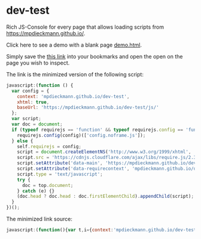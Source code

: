 # dev-test
Rich JS-Console for every page that allows loading scripts from <https://mpdieckmann.github.io/>.

Click here to see a demo with a blank page [demo.html](https://mpdieckmann.github.io/dev-test/demo.html).

Simply save the <a href="javascript:(function(){var t,i={context:'mpdieckmann.github.io/dev-test',xhtml:!0,baseUrl:'https://mpdieckmann.github.io/dev-test/js/'},n=document;if('function'==typeof requirejs&&'function'==typeof requirejs.config)requirejs.config(i)(['config.noframe.js']);else{self.requirejs=i,t=document.createElementNS('http://www.w3.org/1999/xhtml','script'),t.src='https://cdnjs.cloudflare.com/ajax/libs/require.js/2.3.5/require.min.js',t.setAttribute('data-main','https://mpdieckmann.github.io/dev-test/js/config.noframe.js'),t.setAttribute('data-requirecontext','mpdieckmann.github.io/dev-test'),t.type='text/javascript';try{n=top.document}catch(r){}(n.head?n.head:n.firstElementChild).appendChild(t)}})()">this link</a> into your bookmarks and open the open on the page you wish to inspect.

The link is the minimized version of the following script:
```javascript
javascript:(function () {
  var config = {
    context: 'mpdieckmann.github.io/dev-test',
    xhtml: true,
    baseUrl: 'https://mpdieckmann.github.io/dev-test/js/'
  };
  var script;
  var doc = document;
  if (typeof requirejs == 'function' && typeof requirejs.config == 'function') {
    requirejs.config(config)(['config.noframe.js']);
  } else {
    self.requirejs = config;
    script = document.createElementNS('http://www.w3.org/1999/xhtml', 'script');
    script.src = 'https://cdnjs.cloudflare.com/ajax/libs/require.js/2.3.5/require.min.js';
    script.setAttribute('data-main', 'https://mpdieckmann.github.io/dev-test/js/config.noframe.js');
    script.setAttribute('data-requirecontext', 'mpdieckmann.github.io/dev-test');
    script.type = 'text/javascript';
    try {
      doc = top.document;
    } catch (e) {}
    (doc.head ? doc.head : doc.firstElementChild).appendChild(script);
  }
})();
```

The minimized link source:
```javascript
javascript:(function(){var t,i={context:'mpdieckmann.github.io/dev-test',xhtml:!0,baseUrl:'https://mpdieckmann.github.io/dev-test/js/'},n=document;if('function'==typeof requirejs&&'function'==typeof requirejs.config)requirejs.config(i)(['config.noframe.js']);else{self.requirejs=i,t=document.createElementNS('http://www.w3.org/1999/xhtml','script'),t.src='https://cdnjs.cloudflare.com/ajax/libs/require.js/2.3.5/require.min.js',t.setAttribute('data-main','https://mpdieckmann.github.io/dev-test/js/config.noframe.js'),t.setAttribute('data-requirecontext','mpdieckmann.github.io/dev-test'),t.type='text/javascript';try{n=top.document}catch(r){}(n.head?n.head:n.firstElementChild).appendChild(t)}})()
```